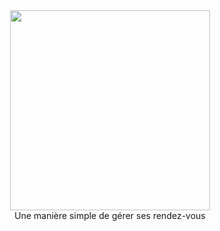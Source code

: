 <div align="center">
<img src="https://github.com/brisqapp/admin/blob/main/logo.jpg" width="320px"><br/>
Une manière simple de gérer ses rendez-vous
</div>
